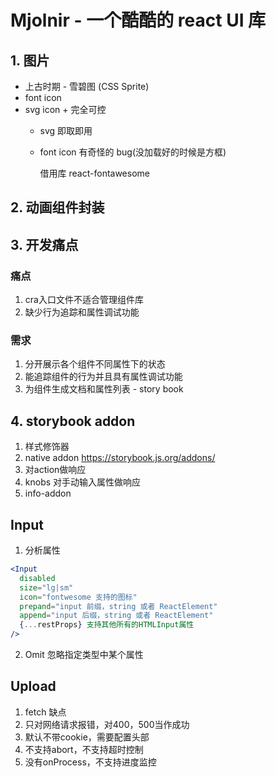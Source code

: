 # Mjolnir - 一个酷酷的 react UI 库

## 1. 图片

* 上古时期 - 雪碧图 (CSS Sprite)
* font icon
* svg icon + 完全可控
  + svg 即取即用
  + font icon 有奇怪的 bug(没加载好的时候是方框)  

    借用库 react-fontawesome

## 2. 动画组件封装

## 3. 开发痛点

### 痛点

1. cra入口文件不适合管理组件库
2. 缺少行为追踪和属性调试功能

### 需求

1. 分开展示各个组件不同属性下的状态
2. 能追踪组件的行为并且具有属性调试功能
3. 为组件生成文档和属性列表 - story book

## 4. storybook addon

1. 样式修饰器
2. native addon
https://storybook.js.org/addons/
 1. 对action做响应
 2. knobs 对手动输入属性做响应
 3. info-addon

## Input
1. 分析属性
```jsx
<Input
  disabled
  size="lg|sm"
  icon="fontwesome 支持的图标"
  prepand="input 前缀，string 或者 ReactElement"
  append="input 后缀，string 或者 ReactElement"
  {...restProps} 支持其他所有的HTMLInput属性
/>
```

2. Omit 忽略指定类型中某个属性

## Upload
1. fetch 
缺点
1. 只对网络请求报错，对400，500当作成功
2. 默认不带cookie，需要配置头部
3. 不支持abort，不支持超时控制
4. 没有onProcess，不支持进度监控